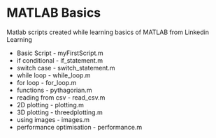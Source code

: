 # MATLAB Basics
Matlab scripts created while learning basics of MATLAB from Linkedin Learning

- Basic Script - myFirstScript.m
- if conditional - if_statement.m
- switch case - switch_statement.m
- while loop - while_loop.m
- for loop - for_loop.m
- functions - pythagorian.m
- reading from csv - read_csv.m
- 2D plotting - plotting.m
- 3D plotting - threedplotting.m
- using images - images.m
- performance optimisation - performance.m